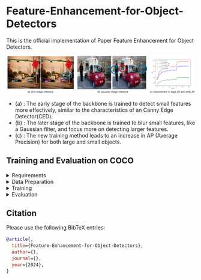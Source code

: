 # Feature-Enhancement-for-Object-Detectors

This is the official implementation of Paper Feature Enhancement for Object Detectors.

![no msg](./Figure/README-main.png)

* (a) : The early stage of the backbone is trained to detect small features more effectively, similar to the characteristics of an Canny Edge Detector(CED).
* (b) : The later stage of the backbone is trained to blur small features, like a Gaussian filter, and focus more on detecting larger features.
* (c) : The new training method leads to an increase in AP (Average Precision) for both large and small objects.


## Training and Evaluation on COCO

<details>
  <summary>Requirements</summary>
  We conducted experiments on the following environment:

  - python 3.11.9
  - pytorch 2.0.1, torchvision 0.15.2
  - CUDA 12.4
</details>

<details>
  <summary>Data Preparation</summary>
  Download COCO train and val images from https://cocodataset.org.
  </br>We expect the directory structure to be as follows:
  
  ``` 
  path/to/coco/
    ├── annotations/
    │   ├── instances_train2017.json
    │   └── instances_val2017.json
    ├── train2017/
    │   ├── 000000000009.jpg
    │   ├── 000000000025.jpg
    │   └── ...
    └── val2017/
        ├── 000000000139.jpg
        ├── 000000000285.jpg
        └── ... 
  ```
</details>

<details>
  <summary>Training</summary>
  To train RetinaNet with Feature-Enhancement, run the following command:
  </br>(If the number of GPUs used is different, the learning rate should be adjusted accordingly. Refer to the PyTorch Detection Training in <a href="https://github.com/LeeHyungSeop/Feature-Enhancement-for-Object-Detectors/blob/main/RetinaNet/train.py">train.py</a> for details.)

  ```
  torchrun --nproc_per_node=2 train.py \
  --dataset coco --data-path=<path to coco> --model my_retinanet_resnet50_fpn \
  --epochs 26 --lr-steps 16 22 --aspect-ratio-group-factor 3 \
  --lr 0.005 --batch-size 2 --world-size 2 \
  --weights-backbone ResNet50_Weights.IMAGENET1K_V1 \
  --output-dir <checkpoint directory>
  ```
</details>

<details>
  <summary>Evaluation</summary>
  To evaluate the pretrained RetinaNet, run the following command:
  
  ```
  python train.py --test-only \
  --dataset coco --data-path=<path to coco> --model my_retinanet_resnet50_fpn \
  --weights-path <weights file> --batch-size 16
  ```
</details>


## Citation

Please use the following BibTeX entries:

``` bibtex
@article{,
  title={Feature-Enhancement-for-Object-Detectors},
  author={},
  journal={},
  year={2024},
}
```
